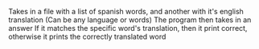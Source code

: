 Takes in a file with a list of spanish words, and another with it's english translation (Can be any language or words)
The program then takes in an answer 
If it matches the specific word's translation, then it print correct, otherwise it prints the correctly translated word
